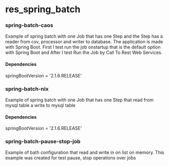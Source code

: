 # res_spring_batch
<h3>spring-batch-caos</h3> Example of spring batch with one Job that has one Step and the Step has a reader from csv, processor and writer to database. The application is made with Spring Boot. First I test run the job onstartup that is the default option with Spring Boot and After I test Run the Job by Call To Rest Web Services.
<h4>Dependencies</h4>
springBootVersion = '2.1.6.RELEASE'

<h3>spring-batch-nix</h3> Example of spring batch with one Job that has one Step that read from mysql table a write to mysql table
<h4>Dependencies</h4>
springBootVersion = '2.1.6.RELEASE'

<h3>spring-batch-pause-stop-job</h3> Example of bath configuration that read and write in on list on memory. This example was created for test pause, stop operations over jobs
